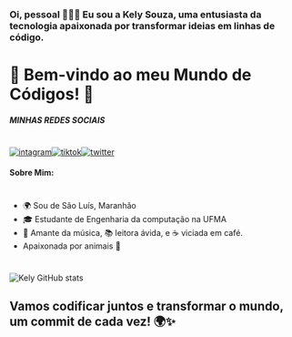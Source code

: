 ### Oi, pessoal 🙋🏻‍♀️ Eu sou a Kely Souza, uma entusiasta da tecnologia apaixonada por transformar ideias em linhas de código.

# 🚀 Bem-vindo ao meu Mundo de Códigos! 🚀

##### MINHAS REDES SOCIAIS
#
[![intagram]( 	https://img.shields.io/badge/Instagram-E4405F?style=for-the-badge&logo=instagram&logoColor=white)](https://www.instagram.com/kelyazuos/)[![tiktok]( 	 	https://img.shields.io/badge/TikTok-000000?style=for-the-badge&logo=tiktok&logoColor=white)](https://www.tiktok.com/@kelyazuos?_t=8h9Aub7fl37&_r=1)[![twitter]( 	https://img.shields.io/badge/Twitter-1DA1F2?style=for-the-badge&logo=twitter&logoColor=white)](https://twitter.com/kelyazuos)

 #### Sobre Mim:
 #

*  🌍 Sou de São Luís, Maranhão
* 🎓 Estudante de Engenharia da computação na UFMA
* 🎵 Amante da música, 📚 leitora ávida, e ☕ viciada em café.
* Apaixonada por animais 🐶
 #


![Kely GitHub stats](https://github-readme-stats.vercel.app/api?username=kelyazuos&show_icons=true&theme=radical)

## Vamos codificar juntos e transformar o mundo, um commit de cada vez! 🌍✨
